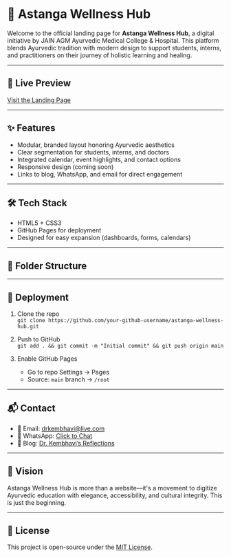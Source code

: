 # 🌿 Astanga Wellness Hub

Welcome to the official landing page for **Astanga Wellness Hub**, a digital initiative by JAIN AGM Ayurvedic Medical College & Hospital. This platform blends Ayurvedic tradition with modern design to support students, interns, and practitioners on their journey of holistic learning and healing.

---

## 🔗 Live Preview

[Visit the Landing Page](https://your-github-username.github.io/astanga-wellness-hub)

---

## ✨ Features

- Modular, branded layout honoring Ayurvedic aesthetics
- Clear segmentation for students, interns, and doctors
- Integrated calendar, event highlights, and contact options
- Responsive design (coming soon)
- Links to blog, WhatsApp, and email for direct engagement

---

## 🛠️ Tech Stack

- HTML5 + CSS3
- GitHub Pages for deployment
- Designed for easy expansion (dashboards, forms, calendars)

---

## 📂 Folder Structure

---

## 🚀 Deployment

1. Clone the repo  
   `git clone https://github.com/your-github-username/astanga-wellness-hub.git`

2. Push to GitHub  
   `git add . && git commit -m "Initial commit" && git push origin main`

3. Enable GitHub Pages  
   - Go to repo Settings → Pages  
   - Source: `main` branch → `/root`

---

## 📬 Contact

- 📧 Email: [drkembhavi@live.com](mailto:drkembhavi@live.com)  
- 📱 WhatsApp: [Click to Chat](https://wa.me/91XXXXXXXXXX)  
- 📝 Blog: [Dr. Kembhavi’s Reflections](https://drkembhavi-s.github.io/)

---

## 🧭 Vision

Astanga Wellness Hub is more than a website—it's a movement to digitize Ayurvedic education with elegance, accessibility, and cultural integrity. This is just the beginning.

---

## 📜 License

This project is open-source under the [MIT License](LICENSE).
